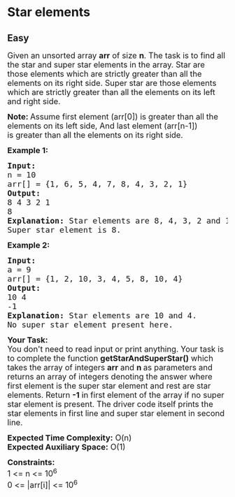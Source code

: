 # Star elements
## Easy
<div class="problems_problem_content__Xm_eO"><p><span style="font-size:18px">Given an unsorted array <strong>arr</strong> of size <strong>n</strong>. The task is to find all the star and super star elements in the array. Star are those elements which are strictly greater than all the elements on its right side. Super star are those elements which are strictly greater than all the elements on its left and right side.</span></p>

<p><span style="font-size:18px"><strong>Note: </strong>Assume first element (arr[0]) is greater than all the elements on its left side, And last element (arr[n-1]) is&nbsp;greater than all the elements on its right side.</span></p>

<p><span style="font-size:18px"><strong>Example 1:</strong></span></p>

<pre><span style="font-size:18px"><strong>Input:
</strong>n = 10
arr[] = {1, 6, 5, 4, 7, 8, 4, 3, 2, 1}
<strong>Output:</strong> 
8 4 3 2 1 
8
<strong>Explanation:</strong> Star elements are 8, 4, 3, 2 and 1.
Super star element is 8.
</span></pre>

<p><span style="font-size:18px"><strong>Example 2:</strong></span></p>

<pre><span style="font-size:18px"><strong>Input:
</strong>a = 9
arr[] = {1, 2, 10, 3, 4, 5, 8, 10, 4}
<strong>Output:</strong> 
10 4 
-1
<strong>Explanation:</strong>&nbsp;Star elements are 10 and 4.
No super star element present here.
</span></pre>

<p><span style="font-size:18px"><strong>Your Task:</strong><br>
You don't need to read input or print anything. Your task is to complete the function&nbsp;<strong>getStarAndSuperStar</strong><strong>()</strong>&nbsp;which takes the array of integers&nbsp;<strong>arr</strong>&nbsp;and&nbsp;<strong>n&nbsp;</strong>as parameters and returns an&nbsp;array of integers&nbsp;denoting the answer where first element is the super star element and rest are star elements. Return <strong>-1</strong>&nbsp;in first element of the array if&nbsp;no super star element is present. The driver code itself prints the star elements in first line and super star element in second line.</span></p>

<p><span style="font-size:18px"><strong>Expected Time Complexity:</strong>&nbsp;O(n)<br>
<strong>Expected Auxiliary Space:</strong>&nbsp;O(1)</span></p>

<p><span style="font-size:18px"><strong>Constraints:</strong><br>
1 &lt;= n &lt;= 10<sup>6</sup><br>
0 &lt;= |arr[i]| &lt;= 10<sup>6</sup></span></p>

<p>&nbsp;</p>
</div>
